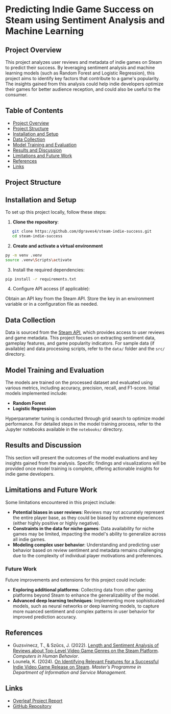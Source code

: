 # Predicting Indie Game Success on Steam using Sentiment Analysis and Machine Learning

## Project Overview
This project analyzes user reviews and metadata of indie games on Steam to predict their success. By leveraging sentiment analysis and machine learning models (such as Random Forest and Logistic Regression), this project aims to identify key factors that contribute to a game's popularity. The insights gained from this analysis could help indie developers optimize their games for better audience reception, and could also be useful to the consumer.

## Table of Contents
- [Project Overview](#project-overview)
- [Project Structure](#project-structure)
- [Installation and Setup](#installation-and-setup)
- [Data Collection](#data-collection)
- [Model Training and Evaluation](#model-training-and-evaluation)
- [Results and Discussion](#results-and-discussion)
- [Limitations and Future Work](#limitations-and-future-work)
- [References](#references)
- [Links](#links)

## Project Structure


## Installation and Setup
To set up this project locally, follow these steps:

1. **Clone the repository**:
```bash
   git clone https://github.com/dgraves4/steam-indie-success.git
   cd steam-indie-success
```

2. **Create and activate a virtual environment**

```bash
py -m venv .venv
source .venv\Scripts\activate
```

3. Install the required dependencies:

```bash
pip install -r requirements.txt
```
4. Configure API access (if applicable):

Obtain an API key from the Steam API.
Store the key in an environment variable or in a configuration file as needed.

## Data Collection

Data is sourced from the [Steam API](https://developer.valvesoftware.com/wiki/Steam_Web_API), which provides access to user reviews and game metadata. This project focuses on extracting sentiment data, gameplay features, and game popularity indicators. For sample data (if available) and data processing scripts, refer to the `data/` folder and the `src/` directory.

## Model Training and Evaluation

The models are trained on the processed dataset and evaluated using various metrics, including accuracy, precision, recall, and F1-score. Initial models implemented include:
- **Random Forest**
- **Logistic Regression**

Hyperparameter tuning is conducted through grid search to optimize model performance. For detailed steps in the model training process, refer to the Jupyter notebooks available in the `notebooks/` directory.

## Results and Discussion

This section will present the outcomes of the model evaluations and key insights gained from the analysis. Specific findings and visualizations will be provided once model training is complete, offering actionable insights for indie game developers.


## Limitations and Future Work

Some limitations encountered in this project include:

- **Potential biases in user reviews**: Reviews may not accurately represent the entire player base, as they could be biased by extreme experiences (either highly positive or highly negative).
- **Constraints in the data for niche games**: Data availability for niche games may be limited, impacting the model's ability to generalize across all indie games.
- **Modeling complex user behavior**: Understanding and predicting user behavior based on review sentiment and metadata remains challenging due to the complexity of individual player motivations and preferences.

### Future Work
Future improvements and extensions for this project could include:

- **Exploring additional platforms**: Collecting data from other gaming platforms beyond Steam to enhance the generalizability of the model.
- **Advanced deep learning techniques**: Implementing more sophisticated models, such as neural networks or deep learning models, to capture more nuanced sentiment and complex patterns in user behavior for improved prediction accuracy.

## References
- Guzsvinecz, T., & Szűcs, J. (2022). [Length and Sentiment Analysis of Reviews about Top-Level Video Game Genres on the Steam Platform](https://www.sciencedirect.com/science/article/pii/S0747563223003060). *Computers in Human Behavior*.
- Lounela, K. (2024). [On Identifying Relevant Features for a Successful Indie Video Game Release on Steam](https://aaltodoc.aalto.fi/items/d578980e-71fa-4618-b500-dff30bbac490). *Master’s Programme in Department of Information and Service Management*.

## Links
- [Overleaf Project Report](https://www.overleaf.com/read/nkwywqzxpcwr#cf3410)
- [GitHub Repository](https://github.com/dgraves4/steam-indie-success)
